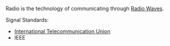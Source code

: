 Radio is the technology of communicating through [Radio Waves](../Physics/Mechanics/Electrodynamics/Optics/Radio%20Waves.md).

Signal Standards:
- [International Telecommunication Union](Communication%20Technology/International%20Telecommunication%20Union.md)
- IEEE